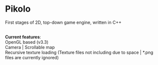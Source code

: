 # Pikolo

First stages of 2D, top-down game engine, written in C++</br></br>

<b>Current features</b>: </br>
	OpenGL based (v3.3)</br>
	Camera | Scrollable map</br>
	Recursive texture loading (Texture files not including due to space | *.png files are currently ignored)
  
